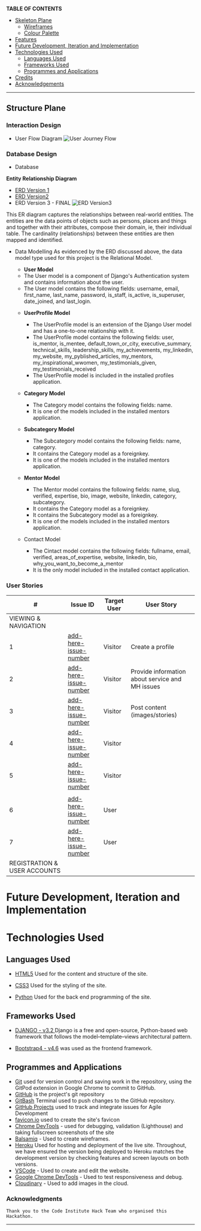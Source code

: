 **TABLE OF CONTENTS**

* [Skeleton Plane](#skeleton-plane)
    * [Wireframes](#wireframes)
    * [Colour Palette](#colour-paletteframes)
* [Features](#features)
* [Future Development, Iteration and Implementation](#future-development-iteration-and-implementation)
* [Technologies Used](#technologies-used)
    * [Languages Used](#languages-used)
    * [Frameworks Used](#frameworks-used)
    * [Programmes and Applications](#frameworks-used)
* [Credits](#credits)
* [Acknowledgements](#acknowledgements)

<hr>

## Structure Plane
### Interaction Design

* User Flow Diagram ![User Journey Flow](./documentation/rising-women-user-flow-diagram.png)

### Database Design
* Database

**Entity Relationship Diagram**
* [ERD Version 1](./documentation/rising-women-erd-v1.png)
* [ERD Version2](./documentation/rising-women-erd-v2.png)
* ERD Version 3 - FINAL ![ERD Version3](./documentation/rising-women-erd-v3.png)

This ER diagram captures the relationships between real-world entities. The entities are the data points of objects such as persons, places and things and together with their attributes, compose their domain, ie, their individual table. The cardinality (relationships) between these entities are then mapped and identified.

* Data Modelling
    As evidenced by the ERD discussed above, the data model type used for this project is the Relational Model.
    * **User Model**
    - The User model is a component of Django's Authentication system and contains information about the user.
    - The User model contains the following fields: username, email, first_name, last_name, password, is_staff, is_active, is_superuser, date_joined, and last_login.

    * **UserProfile Model**
        - The UserProfile model is an extension of the Django User model and has a one-to-one relationship with it.
        - The UserProfile model contains the following fields: user, is_mentor, is_mentee, default_town_or_city, executive_summary, technical_skills, leadership_skills, my_achievements, my_linkedin, my_website, my_pyblished_articles, my_mentors, my_inspirational_wwomen, my_testimonials_given, my_testimonials_received
        - The UserProfile model is included in the installed profiles application.

    * **Category Model**
        - The Category model contains the following fields: name.
        - It is one of the models included in the installed mentors application.

    * **Subcategory Model**
        - The Subcategory model contains the following fields: name, category.
        - It contains the Category model as a foreignkey.
        - It is one of the models included in the installed mentors application.

    * **Mentor Model**
        - The Mentor model contains the following fields: name, slug, verified, expertise, bio, image, website, linkedin, category, subcategory.
        - It contains the Category model as a foreignkey.
        - It contains the Subcategory model as a foreignkey.
        - It is one of the models included in the installed mentors application.

    * Contact Model
        - The Cintact model contains the following fields: fullname, email, verified, areas_of_expertise, website, linkedin, bio, why_you_want_to_become_a_mentor
        - It is the only model included in the installed contact application.

### User Stories
| #                                | Issue ID | Target User | User Story                                                                                                                                                                                                 |
|----------------------------------| --- |-------------|------------------------------------------------------------------------------------------------------------------------------------------------------------------------------------------------------------|
| VIEWING &amp; NAVIGATION         |  |             |                                                                                                                                                                                                            |
| 1                                | [add-here-issue-number](add-here-issue-closed-resolved-number) | Visitor     | Create a profile                                                                                                                                |
| 2                                | [add-here-issue-number](add-here-issue-closed-resolved-number) | Visitor     | Provide information about service and MH issues                                                                                                           |
| 3                                | [add-here-issue-number](add-here-issue-closed-resolved-number) | Visitor     | Post content (images/stories)                                                                                              |
| 4                                | [add-here-issue-number](add-here-issue-closed-resolved-number) | Visitor     |                                                                                                                    |
| 5                                | [add-here-issue-number](add-here-issue-closed-resolved-number) | Visitor     |
                  |
| 6                                | [add-here-issue-number](add-here-issue-closed-resolved-number) | User        |                                                                                      |
| 7                                | [add-here-issue-number](add-here-issue-closed-resolved-number) | User        |
| REGISTRATION &amp; USER ACCOUNTS |  |             |

# Future Development, Iteration and Implementation

# Technologies Used
## Languages Used
* [HTML5](https://en.wikipedia.org/wiki/HTML5) Used for the content and structure of the site.
* [CSS3](https://en.wikipedia.org/wiki/CSS#CSS_3) Used for the styling of the site.

* [Python](https://www.python.org/) Used for the back end programming of the site.

## Frameworks Used
* [DJANGO - v3.2 ](https://docs.djangoproject.com/en/4.1/releases/3.2/) Django is a free and open-source, Python-based web  framework that follows the model–template–views architectural pattern.

* [Bootstrap4 - v4.6](https://getbootstrap.com/docs/4.6/getting-started/introduction/) was used as the frontend framework.

## Programmes and Applications

* [Git](https://git-scm.com/) used for version control and saving work in the repository, using the GitPod extension in Google Chrome to commit to GitHub.
* [GitHub](https://github.com/) is the project's git repository
* [GitBash](https://en.wikipedia.org/wiki/Bash_(Unix_shell)) Terminal used to push changes to the GitHub repository.
* [GitHub Projects](https://docs.github.com/en/issues/planning-and-tracking-with-projects/learning-about-projects/about-projects) used to track and integrate issues for Agile Development
* [favicon.io](https://favicon.io/) used to create the site's favicon
* [Chrome DevTools](https://www.google.com/intl/en_uk/chrome/) - used for debugging, validation (Lighthouse) and taking fullscreen screenshots of the site
* [Balsamiq](https://balsamiq.com/)  - Used to create wireframes.
* [Heroku](https://devcenter.heroku.com/) Used for hosting and deployment of the live site. Throughout, we have ensured the version being deployed to Heroku matches the development version by checking features and screen layouts on both versions.
* [VSCode](https://code.visualstudio.com/)  - Used to create and edit the website.
* [Google Chrome DevTools](https://developer.chrome.com/docs/devtools/)  - Used to test responsiveness and debug.
* [Cloudinary](https://cloudinary.com/)  - Used to add images in the cloud.


### Acknowledgments
    Thank you to the Code Institute Hack Team who organised this Hackathon.
<hr>